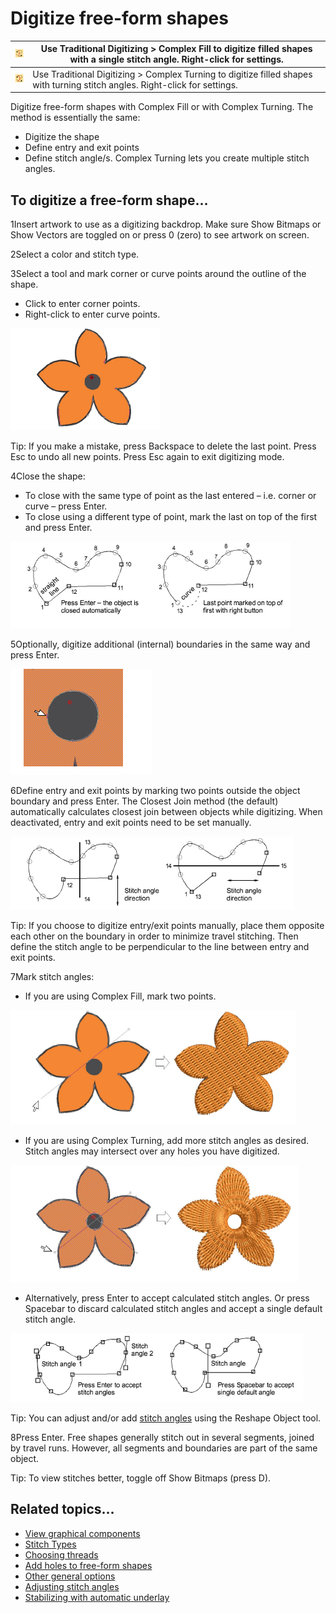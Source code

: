 # Digitize free-form shapes

| ![ComplexFill.png](assets/ComplexFill.png) | Use Traditional Digitizing > Complex Fill to digitize filled shapes with a single stitch angle. Right-click for settings.    |
| ------------------------------------------ | ---------------------------------------------------------------------------------------------------------------------------- |
| ![FusionFill.png](assets/FusionFill.png)   | Use Traditional Digitizing > Complex Turning to digitize filled shapes with turning stitch angles. Right-click for settings. |

Digitize free-form shapes with Complex Fill or with Complex Turning. The method is essentially the same:

- Digitize the shape
- Define entry and exit points
- Define stitch angle/s. Complex Turning lets you create multiple stitch angles.

## To digitize a free-form shape...

1Insert artwork to use as a digitizing backdrop. Make sure Show Bitmaps or Show Vectors are toggled on or press 0 (zero) to see artwork on screen.

2Select a color and stitch type.

3Select a tool and mark corner or curve points around the outline of the shape.

- Click to enter corner points.
- Right-click to enter curve points.

![CreateFreeShape2.png](assets/CreateFreeShape2.png)

Tip: If you make a mistake, press Backspace to delete the last point. Press Esc to undo all new points. Press Esc again to exit digitizing mode.

4Close the shape:

- To close with the same type of point as the last entered – i.e. corner or curve – press Enter.
- To close using a different type of point, mark the last on top of the first and press Enter.

![input00125.png](assets/input00125.png)

5Optionally, digitize additional (internal) boundaries in the same way and press Enter.

![CreateFreeShape3.png](assets/CreateFreeShape3.png)

6Define entry and exit points by marking two points outside the object boundary and press Enter. The Closest Join method (the default) automatically calculates closest join between objects while digitizing. When deactivated, entry and exit points need to be set manually.

![input00128.png](assets/input00128.png)

Tip: If you choose to digitize entry/exit points manually, place them opposite each other on the boundary in order to minimize travel stitching. Then define the stitch angle to be perpendicular to the line between entry and exit points.

7Mark stitch angles:

- If you are using Complex Fill, mark two points.

![input00131.png](assets/input00131.png)

- If you are using Complex Turning, add more stitch angles as desired. Stitch angles may intersect over any holes you have digitized.

![input00134.png](assets/input00134.png)

- Alternatively, press Enter to accept calculated stitch angles. Or press Spacebar to discard calculated stitch angles and accept a single default stitch angle.

![input00137.png](assets/input00137.png)

Tip: You can adjust and/or add [stitch angles](../../glossary/glossary) using the Reshape Object tool.

8Press Enter. Free shapes generally stitch out in several segments, joined by travel runs. However, all segments and boundaries are part of the same object.

Tip: To view stitches better, toggle off Show Bitmaps (press D).

## Related topics...

- [View graphical components](../../Basics/view/View_graphical_components)
- [Stitch Types](../stitches/Stitch_Types)
- [Choosing threads](../../Basics/threads/Choosing_threads)
- [Add holes to free-form shapes](Add_holes_to_free-form_shapes)
- [Other general options](../../Setup/settings/Other_general_options)
- [Adjusting stitch angles](../../Quality/quality/Adjusting_stitch_angles)
- [Stabilizing with automatic underlay](../../Quality/underlays/Stabilizing_with_automatic_underlay)

